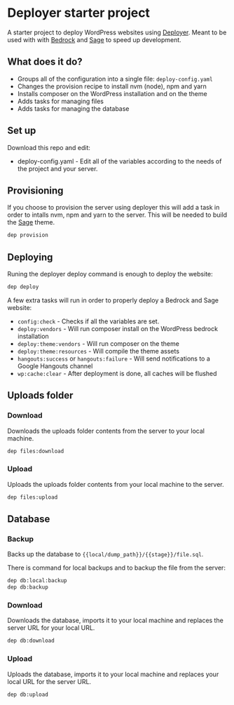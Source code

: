 # Deployer starter project

A starter project to deploy WordPress websites using [Deployer](https://deployer.org/). Meant to be used with with [Bedrock](https://roots.io/bedrock/) and [Sage](https://roots.io/sage/) to speed up development.

## What does it do?

- Groups all of the configuration into a single file: ```deploy-config.yaml```
- Changes the provision recipe to install nvm (node), npm and yarn
- Installs composer on the WordPress installation and on the theme
- Adds tasks for managing files
- Adds tasks for managing the database

## Set up

Download this repo and edit:

- deploy-config.yaml - Edit all of the variables according to the needs of the project and your server.

## Provisioning

If you choose to provision the server using deployer this will add a task in order to intalls nvm, npm and yarn to the server. This will be needed to build the [Sage](https://roots.io/sage/) theme.

```bash
dep provision 
```

## Deploying

Runing the deployer deploy command is enough to deploy the website:

```bash
dep deploy
```

A few extra tasks will run in order to properly deploy a Bedrock and Sage website:

- `config:check` - Checks if all the variables are set.
- `deploy:vendors` - Will run composer install on the WordPress bedrock installation
- `deploy:theme:vendors` - Will run composer on the theme
- `deploy:theme:resources` - Will compile the theme assets
- `hangouts:success` or `hangouts:failure` - Will send notifications to a Google Hangouts channel
- `wp:cache:clear` - After deployment is done, all caches will be flushed

## Uploads folder

### Download

Downloads the uploads folder contents from the server to your local machine.

```bash
dep files:download
```

### Upload

Uploads the uploads folder contents from your local machine to the server.

```bash
dep files:upload
```

## Database

### Backup

Backs up the database to `{{local/dump_path}}/{{stage}}/file.sql`.

There is command for local backups and to backup the file from the server:

```bash
dep db:local:backup
dep db:backup
```

### Download

Downloads the database, imports it to your local machine and replaces the server URL for your local URL.

```bash
dep db:download
```

### Upload

Uploads the database, imports it to your local machine and replaces your local URL for the server URL.

```bash
dep db:upload
```